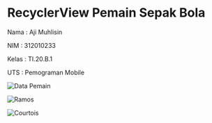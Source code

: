 # RecyclerView Pemain Sepak Bola
Nama : Aji Muhlisin

NIM : 312010233

Kelas : TI.20.B.1

UTS : Pemograman Mobile


![Data Pemain](https://github.com/AjiMuhlisin/RecyclerView/assets/73072514/2743a4ce-10a6-4a4d-8051-26a8f5fa3529)

![Ramos](https://github.com/AjiMuhlisin/RecyclerView/assets/73072514/4f119ec1-d000-43f6-809a-8194e8b6baec)

![Courtois](https://github.com/AjiMuhlisin/RecyclerView/assets/73072514/8f9e3d9c-f4bb-4500-a76d-0c1004ab39ac)

